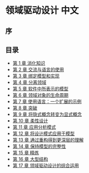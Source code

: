 # 领域驱动设计 中文

<!-- <div style="margin: 0 auto; width: 40%;">
  <img src='./cover.png'/>
</div> -->

## 序

## 目录

- [第 1 章 消化知识](ch1.md)
- [第 2 章 交流与语言的使用](ch2.md)
- [第 3 章 绑定模型和实现](ch3.md)
- [第 4 章 分离领域](ch4.md)
- [第 5 章 软件中所表示的模型](ch5.md)
- [第 6 章 领域对象的生命周期](ch6.md)
- [第 7 章 使用语言：一个扩展的示例](ch7.md)
- [第 8 章 突破](ch8.md)
- [第 9 章 将隐式概念转变为显式概念](ch9.md)
- [第 10 章 柔性设计](ch10.md)
- [第 11 章 应用分析模式](ch11.md)
- [第 12 章 将设计模式应用于模型](ch12.md)
- [第 13 章 通过重构得到更深层的理解](ch13.md)
- [第 14 章 保持模型的完整性](ch14.md)
- [第 15 章 精炼](ch15.md)
- [第 16 章 大型结构](ch16.md)
- [第 17 章 领域驱动设计的综合运用](ch17.md)
